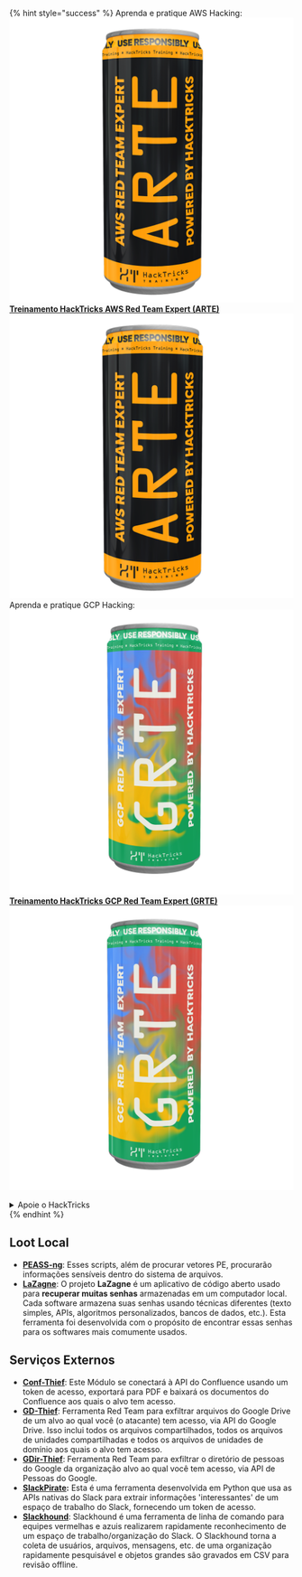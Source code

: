 {% hint style="success" %}
Aprenda e pratique AWS Hacking: <img src="/.gitbook/assets/arte.png" alt="" data-size="line">[**Treinamento HackTricks AWS Red Team Expert (ARTE)**](https://training.hacktricks.xyz/courses/arte)<img src="/.gitbook/assets/arte.png" alt="" data-size="line">\
Aprenda e pratique GCP Hacking: <img src="/.gitbook/assets/grte.png" alt="" data-size="line">[**Treinamento HackTricks GCP Red Team Expert (GRTE)**<img src="/.gitbook/assets/grte.png" alt="" data-size="line">](https://training.hacktricks.xyz/courses/grte)

<details>

<summary>Apoie o HackTricks</summary>

* Verifique os [**planos de assinatura**](https://github.com/sponsors/carlospolop)!
* **Junte-se ao** 💬 [**grupo Discord**](https://discord.gg/hRep4RUj7f) ou ao [**grupo telegram**](https://t.me/peass) ou **siga-nos** no **Twitter** 🐦 [**@hacktricks\_live**](https://twitter.com/hacktricks\_live)**.**
* **Compartilhe truques de hacking enviando PRs para os repositórios** [**HackTricks**](https://github.com/carlospolop/hacktricks) e [**HackTricks Cloud**](https://github.com/carlospolop/hacktricks-cloud).

</details>
{% endhint %}


## **Loot Local**

* [**PEASS-ng**](https://github.com/carlospolop/PEASS-ng): Esses scripts, além de procurar vetores PE, procurarão informações sensíveis dentro do sistema de arquivos.
* [**LaZagne**](https://github.com/AlessandroZ/LaZagne): O projeto **LaZagne** é um aplicativo de código aberto usado para **recuperar muitas senhas** armazenadas em um computador local. Cada software armazena suas senhas usando técnicas diferentes (texto simples, APIs, algoritmos personalizados, bancos de dados, etc.). Esta ferramenta foi desenvolvida com o propósito de encontrar essas senhas para os softwares mais comumente usados.

## **Serviços Externos**

* [**Conf-Thief**](https://github.com/antman1p/Conf-Thief): Este Módulo se conectará à API do Confluence usando um token de acesso, exportará para PDF e baixará os documentos do Confluence aos quais o alvo tem acesso.
* [**GD-Thief**](https://github.com/antman1p/GD-Thief): Ferramenta Red Team para exfiltrar arquivos do Google Drive de um alvo ao qual você (o atacante) tem acesso, via API do Google Drive. Isso inclui todos os arquivos compartilhados, todos os arquivos de unidades compartilhadas e todos os arquivos de unidades de domínio aos quais o alvo tem acesso.
* [**GDir-Thief**](https://github.com/antman1p/GDir-Thief): Ferramenta Red Team para exfiltrar o diretório de pessoas do Google da organização alvo ao qual você tem acesso, via API de Pessoas do Google.
* [**SlackPirate**](https://github.com/emtunc/SlackPirate)**:** Esta é uma ferramenta desenvolvida em Python que usa as APIs nativas do Slack para extrair informações 'interessantes' de um espaço de trabalho do Slack, fornecendo um token de acesso.
*   [**Slackhound**](https://github.com/BojackThePillager/Slackhound): Slackhound é uma ferramenta de linha de comando para equipes vermelhas e azuis realizarem rapidamente reconhecimento de um espaço de trabalho/organização do Slack. O Slackhound torna a coleta de usuários, arquivos, mensagens, etc. de uma organização rapidamente pesquisável e objetos grandes são gravados em CSV para revisão offline.
